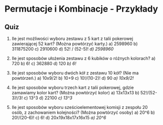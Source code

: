  # Permutacje i Kombinacje - Przykłady

## Quiz

1. Ile jest możliwości wyboru zestawu z 5 kart z talii pokerowej zawierającej 52 kart? (Można powtórzyć karty.)
   a) 2598960
   b) 311875200
   c) 2910600
   d) 52! / (52-5)!
   *d) 2598960*

2. Ile jest sposobów ułożenia zestawu z 6 kubików o różnych kolorach?
    a) 720
    b) 6!
    c) 362880
    d) 120
   *b) 6!*

3. Ile jest sposobów wyboru dwóch kół z zestawu 10 kół? (Nie ma powtórzeń.)
    a) 10x9/2!
    b) 10+9
    c) 10!/(10-2)!
    d) 90
   *a) 10x9/2!*

4. Ile jest sposobów wyboru trzech kart z talii pokerowej, gdzie zamawiamy kolor kart? (Można powtórzyć kolor)
    a) 13x13x13
    b) 52!/(52-3)!/3!
    c) 13^3
    d) 22100
   *c) 13^3*

5. Ile jest sposobów wyboru sześcioelementowej komisji z zespołu 20 osób, z zachowaniem kolejności? (Można powtórzyć osoby)
    a) 20^6
    b) 20!/(20-6)!
    c) 6!
    d) 20x19x18x17x16x15
   *a) 20^6*
